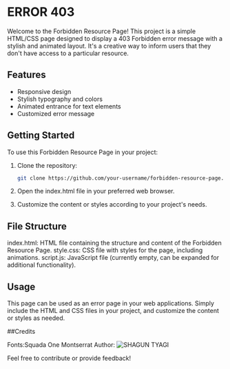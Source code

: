 # ERROR 403

Welcome to the Forbidden Resource Page! This project is a simple HTML/CSS page designed to display a 403 Forbidden error message with a stylish and animated layout. It's a creative way to inform users that they don't have access to a particular resource.

## Features

- Responsive design
- Stylish typography and colors
- Animated entrance for text elements
- Customized error message

## Getting Started

To use this Forbidden Resource Page in your project:

1. Clone the repository:

   ```bash
   git clone https://github.com/your-username/forbidden-resource-page.git

2. Open the index.html file in your preferred web browser.

3. Customize the content or styles according to your project's needs.

## File Structure

index.html: HTML file containing the structure and content of the Forbidden Resource Page.
style.css: CSS file with styles for the page, including animations.
script.js: JavaScript file (currently empty, can be expanded for additional functionality).


## Usage

This page can be used as an error page in your web applications. Simply include the HTML and CSS files in your project, and customize the content or styles as needed.

##Credits

Fonts:Squada One
      Montserrat
Author: ![SHAGUN TYAGI]([https://www.instagram.com/theshaguntyagi?utm_source=qr])



Feel free to contribute or provide feedback!
